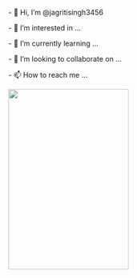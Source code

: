 <img src="[https://www.freepik.com/free-vector/laptop-with-program-code-isometric-icon-software-development-programming-applications-dark-neon_4102879.htm#fromView=search&page=1&position=1&uuid=eb9d94d6-a304-40be-9dd2-c29d6606f0b5](https://img.freepik.com/free-vector/laptop-with-program-code-isometric-icon-software-development-programming-applications-dark-neon_39422-971.jpg?w=826&t=st=1712513980~exp=1712514580~hmac=64ec42252313e782a0da82a5838606b9a62cf681ed93a871bee7e4e5c911dbac)" alt="">
<section>
  <div class="container">
    <div class="row">
      <div class="col-md-6">
        <p>- 👋 Hi, I’m @jagritisingh3456 </p>
        <p> - 👀 I’m interested in ...</p>
        <p>- 🌱 I’m currently learning ...</p>
        <p> - 💞️ I’m looking to collaborate on ...</p>
        <p> - 📫 How to reach me ...</p>     
      </div>
      <div class="col-md-6">
        <img width="240" height="360" src="https://camo.githubusercontent.com/97dace0413a314c53f364c50fedf0ae52966885822041ef2848398583e64a471/68747470733a2f2f64656d6f322e77706f70616c2e636f6d2f67616d69636f2f77702d636f6e74656e742f75706c6f6164732f323032332f31322f68315f696d672d332e706e67" alt="" data-canonical-src="https://demo2.wpopal.com/gamico/wp-content/uploads/2023/12/h1_img-3.png" style="max-width: 100%;">
      </div>
    </div>
  </div>
</section>

<!---
jagritisingh3456/jagritisingh3456 is a ✨ special ✨ repository because its `README.md` (this file) appears on your GitHub profile.
You can click the Preview link to take a look at your changes.
--->
